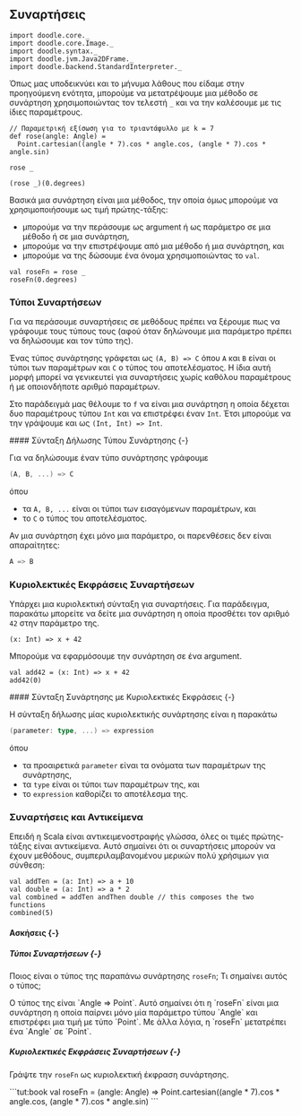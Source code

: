 ## Συναρτήσεις

```tut:invisible
import doodle.core._
import doodle.core.Image._
import doodle.syntax._
import doodle.jvm.Java2DFrame._
import doodle.backend.StandardInterpreter._
```

Όπως μας υποδεικνύει και το μήνυμα λάθους που είδαμε στην προηγούμενη ενότητα, μπορούμε να μετατρέψουμε μια μέθοδο σε συνάρτηση χρησιμοποιώντας τον τελεστή `_` και να την καλέσουμε με τις ίδιες παραμέτρους.


```tut:silent:book
// Παραμετρική εξίσωση για το τριαντάφυλλο με k = 7
def rose(angle: Angle) =
  Point.cartesian((angle * 7).cos * angle.cos, (angle * 7).cos * angle.sin)
```
```tut:book
rose _

(rose _)(0.degrees)
```

Βασικά μια συνάρτηση είναι μια μέθοδος, την οποία όμως μπορούμε να χρησιμοποιήσουμε ως τιμή πρώτης-τάξης:

- μπορούμε να την περάσουμε ως argument ή ως παράμετρο σε μια μέθοδο ή σε μια συνάρτηση,
- μπορούμε να την επιστρέψουμε από μια μέθοδο ή μια συνάρτηση, και
- μπορούμε να της δώσουμε ένα όνομα χρησιμοποιώντας το `val`.

```tut:book
val roseFn = rose _
roseFn(0.degrees)
```


### Τύποι Συναρτήσεων

Για να περάσουμε συναρτήσεις σε μεθόδους πρέπει να ξέρουμε πως να γράφουμε τους τύπους τους (αφού όταν δηλώνουμε μια παράμετρο πρέπει να δηλώσουμε και τον τύπο της).

Ένας τύπος συνάρτησης γράφεται ως `(A, B) => C` όπου `A` και `B` είναι οι τύποι των παραμέτρων και `C` ο τύπος του αποτελέσματος.
Η ίδια αυτή μορφή μπορεί να γενικευτεί για  συναρτήσεις χωρίς καθόλου παραμέτρους ή με οποιονδήποτε αριθμό παραμέτρων.

Στο παράδειγμά μας θέλουμε το `f` να είναι μια συνάρτηση η οποία δέχεται δυο παραμέτρους τύπου `Int` και να επιστρέφει έναν `Int`. Έτσι μπορούμε να την γράψουμε και ως `(Int, Int) => Int`.

<div class="callout callout-info">
#### Σύνταξη Δήλωσης Τύπου Συνάρτησης {-}

Για να δηλώσουμε έναν τύπο συνάρτησης γράφουμε

```scala
(A, B, ...) => C
```

όπου

- τα `A, B, ...` είναι οι τύποι των εισαγόμενων παραμέτρων, και
- το `C` ο τύπος του αποτελέσματος.

Αν μια συνάρτηση έχει μόνο μια παράμετρο, οι παρενθέσεις δεν είναι απαραίτητες:

```scala
A => B
```
</div>


### Κυριολεκτικές Εκφράσεις Συναρτήσεων

Υπάρχει μια κυριολεκτική σύνταξη για συναρτήσεις.
Για παράδειγμα, παρακάτω μπορείτε να δείτε μια συνάρτηση η οποία προσθέτει τον αριθμό `42` στην παράμετρο της.

```tut:book
(x: Int) => x + 42
```

Μπορούμε να εφαρμόσουμε την συνάρτηση σε ένα argument.

```tut:book
val add42 = (x: Int) => x + 42
add42(0)
```

<div class="callout callout-info">
#### Σύνταξη Συνάρτησης με Κυριολεκτικές Εκφράσεις {-}

Η σύνταξη δήλωσης μίας κυριολεκτικής συνάρτησης είναι η παρακάτω

```scala
(parameter: type, ...) => expression
```

όπου
- τα προαιρετικά `parameter` είναι τα ονόματα των παραμέτρων της συνάρτησης,
- τα `type` είναι οι τύποι των παραμέτρων της, και
- το `expression` καθορίζει το αποτέλεσμα της.
</div>


### Συναρτήσεις και Αντικείμενα

Επειδή η Scala είναι αντικειμενοστραφής γλώσσα, όλες οι τιμές πρώτης-τάξης είναι αντικείμενα.
Αυτό σημαίνει ότι οι συναρτήσεις μπορούν να έχουν μεθόδους, συμπεριλαμβανομένου μερικών πολύ χρήσιμων για σύνθεση:

```tut:book
val addTen = (a: Int) => a + 10
val double = (a: Int) => a * 2
val combined = addTen andThen double // this composes the two functions
combined(5)
```

#### Ασκήσεις {-}

##### Τύποι Συναρτήσεων {-}

Ποιος είναι ο τύπος της παραπάνω συνάρτησης `roseFn`; Τι σημαίνει αυτός ο τύπος;

<div class="solution">
Ο τύπος της είναι `Angle => Point`. Αυτό σημαίνει ότι η `roseFn` είναι μια συνάρτηση η οποία παίρνει μόνο μία παράμετρο τύπου `Angle` και επιστρέφει μια τιμή με τύπο `Point`. Με άλλα λόγια, η `roseFn` μετατρέπει ένα `Angle` σε `Point`.
</div>

##### Κυριολεκτικές Εκφράσεις Συναρτήσεων {-}

Γράψτε την `roseFn` ως κυριολεκτική έκφραση συνάρτησης.

<div class="solution">
```tut:book
val roseFn = (angle: Angle) =>
  Point.cartesian((angle * 7).cos * angle.cos, (angle * 7).cos * angle.sin)
```
</div>


